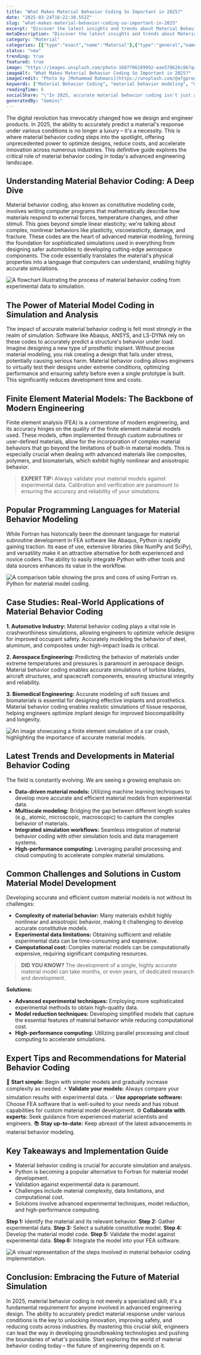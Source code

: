 ```yaml
---
title: "What Makes Material Behavior Coding So Important in 2025?"
date: "2025-03-24T16:22:38.552Z"
slug: "what-makes-material-behavior-coding-so-important-in-2025"
excerpt: "Discover the latest insights and trends about Material Behavior Coding. This comprehensive guide covers everything you need to know about Material Behavior Coding in 2025."
metaDescription: "Discover the latest insights and trends about Material Behavior Coding. This comprehensive guide covers everything you need to know about Material Behavior..."
category: "Material"
categories: [{"type":"exact","name":"Material"},{"type":"general","name":"Engineering"},{"type":"medium","name":"Computational Mechanics"},{"type":"specific","name":"Finite Element Analysis"},{"type":"niche","name":"Constitutive Modeling"}]
status: "new"
trending: true
featured: true
image: "https://images.unsplash.com/photo-1607706189992-eae578626c86?q=85&w=1200&fit=max&fm=webp&auto=compress"
imageAlt: "What Makes Material Behavior Coding So Important in 2025?"
imageCredit: "Photo by [Mohammad Rahmani](https://unsplash.com/@afgprogrammer) on Unsplash"
keywords: ["Material Behavior Coding", "material behavior modeling", "material model coding", "constitutive modeling code", "finite element material models", "python material model", "abaqus material subroutine", "ansys material model coding", "material behavior simulation code", "custom material model development"]
readingTime: 6
socialShare: "\"In 2025, accurate material behavior coding isn't just about better simulations; it's about building safer products, faster innovations, and a more sustainable future.\""
generatedBy: "Gemini"
---
```




The digital revolution has irrevocably changed how we design and engineer products.  In 2025, the ability to accurately predict a material's response under various conditions is no longer a luxury – it's a necessity.  This is where material behavior coding steps into the spotlight, offering unprecedented power to optimize designs, reduce costs, and accelerate innovation across numerous industries. This definitive guide explores the critical role of material behavior coding in today's advanced engineering landscape.

## Understanding Material Behavior Coding: A Deep Dive

Material behavior coding, also known as constitutive modeling code, involves writing computer programs that mathematically describe how materials respond to external forces, temperature changes, and other stimuli.  This goes beyond simple linear elasticity; we're talking about complex, nonlinear behaviors like plasticity, viscoelasticity, damage, and fracture.  These codes are the heart of advanced material modeling, forming the foundation for sophisticated simulations used in everything from designing safer automobiles to developing cutting-edge aerospace components.  The code essentially translates the material's physical properties into a language that computers can understand, enabling highly accurate simulations.

![A flowchart illustrating the process of material behavior coding from experimental data to simulation.](https://images.unsplash.com/photo-1628258334105-2a0b3d6efee1?q=85&w=1200&fit=max&fm=webp&auto=compress)

## The Power of Material Model Coding in Simulation and Analysis

The impact of accurate material behavior coding is felt most strongly in the realm of simulation.  Software like Abaqus, ANSYS, and LS-DYNA rely on these codes to accurately predict a structure's behavior under load.  Imagine designing a new type of prosthetic implant.  Without precise material modeling, you risk creating a design that fails under stress, potentially causing serious harm.  Material behavior coding allows engineers to virtually test their designs under extreme conditions, optimizing performance and ensuring safety before even a single prototype is built. This significantly reduces development time and costs.

##  Finite Element Material Models: The Backbone of Modern Engineering

Finite element analysis (FEA) is a cornerstone of modern engineering, and its accuracy hinges on the quality of the finite element material models used.  These models, often implemented through custom subroutines or user-defined materials, allow for the incorporation of complex material behaviors that go beyond the limitations of built-in material models.  This is especially crucial when dealing with advanced materials like composites, polymers, and biomaterials, which exhibit highly nonlinear and anisotropic behavior.

> **EXPERT TIP:**  Always validate your material models against experimental data.  Calibration and verification are paramount to ensuring the accuracy and reliability of your simulations.

##  Popular Programming Languages for Material Behavior Modeling

While Fortran has historically been the dominant language for material subroutine development in FEA software like Abaqus, Python is rapidly gaining traction.  Its ease of use, extensive libraries (like NumPy and SciPy), and versatility make it an attractive alternative for both experienced and novice coders.  The ability to easily integrate Python with other tools and data sources enhances its value in the workflow.

![A comparison table showing the pros and cons of using Fortran vs. Python for material model coding.](https://images.unsplash.com/photo-1515879218367-8466d910aaa4?q=85&w=1200&fit=max&fm=webp&auto=compress)

##  Case Studies: Real-World Applications of Material Behavior Coding

**1. Automotive Industry:**  Material behavior coding plays a vital role in crashworthiness simulations, allowing engineers to optimize vehicle designs for improved occupant safety.  Accurately modeling the behavior of steel, aluminum, and composites under high-impact loads is critical.

**2. Aerospace Engineering:**  Predicting the behavior of materials under extreme temperatures and pressures is paramount in aerospace design.  Material behavior coding enables accurate simulations of turbine blades, aircraft structures, and spacecraft components, ensuring structural integrity and reliability.

**3. Biomedical Engineering:**  Accurate modeling of soft tissues and biomaterials is essential for designing effective implants and prosthetics.  Material behavior coding enables realistic simulations of tissue response, helping engineers optimize implant design for improved biocompatibility and longevity.

![An image showcasing a finite element simulation of a car crash, highlighting the importance of accurate material models.](https://images.unsplash.com/photo-1461749280684-dccba630e2f6?q=85&w=1200&fit=max&fm=webp&auto=compress)

## Latest Trends and Developments in Material Behavior Coding

The field is constantly evolving.  We are seeing a growing emphasis on:

* **Data-driven material models:** Utilizing machine learning techniques to develop more accurate and efficient material models from experimental data.
* **Multiscale modeling:**  Bridging the gap between different length scales (e.g., atomic, microscopic, macroscopic) to capture the complex behavior of materials.
* **Integrated simulation workflows:**  Seamless integration of material behavior coding with other simulation tools and data management systems.
* **High-performance computing:**  Leveraging parallel processing and cloud computing to accelerate complex material simulations.

## Common Challenges and Solutions in Custom Material Model Development

Developing accurate and efficient custom material models is not without its challenges:

* **Complexity of material behavior:**  Many materials exhibit highly nonlinear and anisotropic behavior, making it challenging to develop accurate constitutive models.
* **Experimental data limitations:**  Obtaining sufficient and reliable experimental data can be time-consuming and expensive.
* **Computational cost:**  Complex material models can be computationally expensive, requiring significant computing resources.

> **DID YOU KNOW?**  The development of a single, highly accurate material model can take months, or even years, of dedicated research and development.

**Solutions:**

* **Advanced experimental techniques:**  Employing more sophisticated experimental methods to obtain high-quality data.
* **Model reduction techniques:**  Developing simplified models that capture the essential features of material behavior while reducing computational cost.
* **High-performance computing:**  Utilizing parallel processing and cloud computing to accelerate simulations.

## Expert Tips and Recommendations for Material Behavior Coding

🔑 **Start simple:** Begin with simpler models and gradually increase complexity as needed.
⚡ **Validate your models:**  Always compare your simulation results with experimental data.
✅ **Use appropriate software:** Choose FEA software that is well-suited to your needs and has robust capabilities for custom material model development.
⚙️ **Collaborate with experts:**  Seek guidance from experienced material scientists and engineers.
📚 **Stay up-to-date:**  Keep abreast of the latest advancements in material behavior modeling.

## Key Takeaways and Implementation Guide

* Material behavior coding is crucial for accurate simulation and analysis.
* Python is becoming a popular alternative to Fortran for material model development.
* Validation against experimental data is paramount.
* Challenges include material complexity, data limitations, and computational cost.
* Solutions involve advanced experimental techniques, model reduction, and high-performance computing.

**Step 1:** Identify the material and its relevant behavior.
**Step 2:** Gather experimental data.
**Step 3:** Select a suitable constitutive model.
**Step 4:** Develop the material model code.
**Step 5:** Validate the model against experimental data.
**Step 6:** Integrate the model into your FEA software.

![A visual representation of the steps involved in material behavior coding implementation.](https://images.unsplash.com/photo-1607706189992-eae578626c86?q=85&w=1200&fit=max&fm=webp&auto=compress)

## Conclusion: Embracing the Future of Material Simulation

In 2025, material behavior coding is not merely a specialized skill; it's a fundamental requirement for anyone involved in advanced engineering design.  The ability to accurately predict material response under various conditions is the key to unlocking innovation, improving safety, and reducing costs across industries. By mastering this crucial skill, engineers can lead the way in developing groundbreaking technologies and pushing the boundaries of what's possible.  Start exploring the world of material behavior coding today – the future of engineering depends on it.


